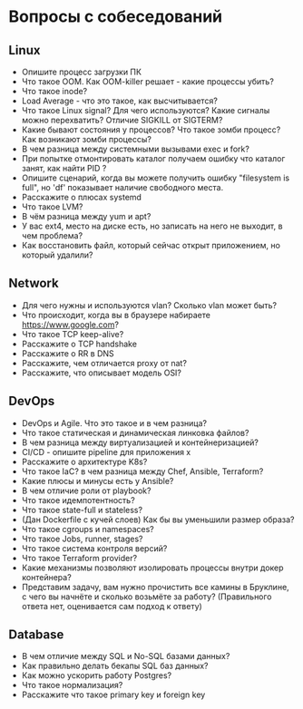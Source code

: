 # Вопросы с собеседований

## Linux

- Опишите процесс загрузки ПК
- Что такое OOM. Как OOM-killer решает - какие процессы убить?
- Что такое inode?
- Load Average - что это такое, как высчитывается?
- Что такое Linux signal? Для чего используются? Какие сигналы можно перехватить? Отличие SIGKILL от SIGTERM?
- Какие бывают состояния у процессов? Что такое зомби процесс? Как возникают зомби процессы? 
- В чем разница между системными вызывами exec и fork?
- При попытке отмонтировать каталог получаем ошибку что каталог занят, как найти PID ?
- Опишите сценарий, когда вы можете получить ошибку "filesystem is full", но 'df' показывает наличие свободного места.
- Расскажите о плюсах systemd
- Что такое LVM?
- В чём разница между yum и apt?
- У вас ext4, место на диске есть, но записать на него не выходит, в чем проблема?
- Как восстановить файл, который сейчас открыт приложением, но который удалили?


## Network

- Для чего нужны и используются vlan? Сколько vlan может быть? 
- Что происходит, когда вы в браузере набираете https://www.google.com?
- Что такое TCP keep-alive?
- Расскажите о TCP handshake
- Расскажите о RR в DNS
- Расскажите, чем отличается proxy от nat?
- Расскажите, что описывает модель OSI?


## DevOps

- DevOps и Agile. Что это такое и в чем разница?
- Что такое статическая и динамическая линковка файлов?
- В чем разница между виртуализацией и контейнеризацией?
- CI/CD - опишите pipeline для приложения x
- Расскажите о архитектуре K8s?
- Что такое IaC? в чем разница между Chef, Ansible, Terraform?
- Какие плюсы и минусы есть у Ansible?
- В чем отличие роли от playbook?
- Что такое идемпотентность?
- Что такое state-full и stateless?
- (Дан Dockerfile c кучей слоев) Как бы вы уменьшили размер образа?
- Что такое cgroups и namespaces?
- Что такое Jobs, runner, stages? 
- Что такое система контроля версий? 
- Что такое Terraform provider?
- Какие механизмы позволяют изолировать процессы внутри докер контейнера?
- Представим задачу, вам нужно прочистить все камины в Бруклине, с чего вы начнёте и сколько возьмёте за работу? (Правильного ответа нет, оценивается сам подход к ответу)

## Database 

- В чем отличие между SQL и No-SQL базами данных?
- Как правильно делать бекапы SQL баз данных?
- Как можно ускорить работу Postgres?
- Что такое нормализация?
- Расскажите что такое primary key и foreign key